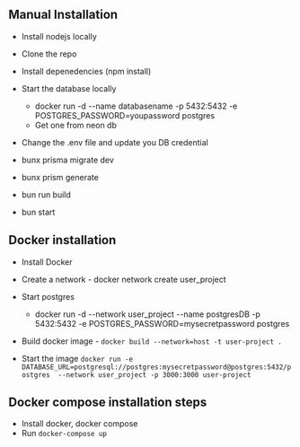 ## Manual Installation 
 - Install nodejs locally 
 - Clone the repo 
 - Install depenedencies (npm install)
 - Start the database locally 
    - docker run -d --name databasename -p 5432:5432 -e POSTGRES_PASSWORD=youpassword postgres
    - Get one from neon db

- Change the .env file and update you DB credential 
- bunx prisma migrate dev
- bunx prism generate
- bun run build
- bun start


## Docker installation 
 - Install Docker  
 - Create a network - docker network create user_project
 - Start postgres 
   - docker run -d --network user_project --name postgresDB -p 5432:5432 -e POSTGRES_PASSWORD=mysecretpassword postgres

- Build docker image - `docker build --network=host -t user-project .`
- Start the image  `docker run -e DATABASE_URL=postgresql://postgres:mysecretpassword@postgres:5432/postgres  --network user_project -p 3000:3000 user-project `

## Docker compose installation steps 
 - Install docker, docker compose
 - Run `docker-compose up`